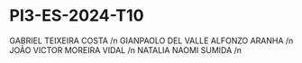 # PI3-ES-2024-T10

GABRIEL TEIXEIRA COSTA /n
GIANPAOLO DEL VALLE ALFONZO ARANHA /n
JOÃO VICTOR MOREIRA VIDAL /n
NATALIA NAOMI SUMIDA /n
